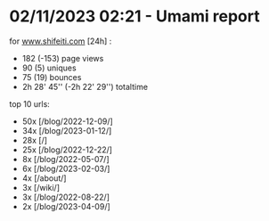 # 02/11/2023 02:21 - Umami report
for www.shifeiti.com [24h] :

 - 182 (-153) page views
 - 90 (5) uniques
 - 75 (19) bounces
 - 2h 28' 45'' (-2h 22' 29'') totaltime


top 10 urls:
 - 50x [/blog/2022-12-09/]
 - 34x [/blog/2023-01-12/]
 - 28x [/]
 - 25x [/blog/2022-12-22/]
 - 8x [/blog/2022-05-07/]
 - 6x [/blog/2023-02-03/]
 - 4x [/about/]
 - 3x [/wiki/]
 - 3x [/blog/2022-08-22/]
 - 2x [/blog/2023-04-09/]



